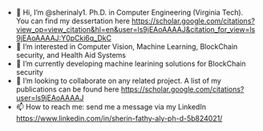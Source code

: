 - 👋 Hi, I’m @sherinaly1. Ph.D. in Computer Engineering (Virginia Tech). You can find my dessertation here https://scholar.google.com/citations?view_op=view_citation&hl=en&user=ls9jEAoAAAAJ&citation_for_view=ls9jEAoAAAAJ:Y0pCki6q_DkC
- 👀 I’m interested in Computer Vision, Machine Learning, BlockChain security, and Health Aid Systems
- 🌱 I’m currently developing machine learining solutions for BlockChain security
- 💞️ I’m looking to collaborate on any related project. A list of my publications can be found here https://scholar.google.com/citations?user=ls9jEAoAAAAJ
- 📫 How to reach me: send me a message via my LinkedIn https://www.linkedin.com/in/sherin-fathy-aly-ph-d-5b824021/

<!---
sherinaly1/sherinaly1 is a ✨ special ✨ repository because its `README.md` (this file) appears on your GitHub profile.
You can click the Preview link to take a look at your changes.
--->
